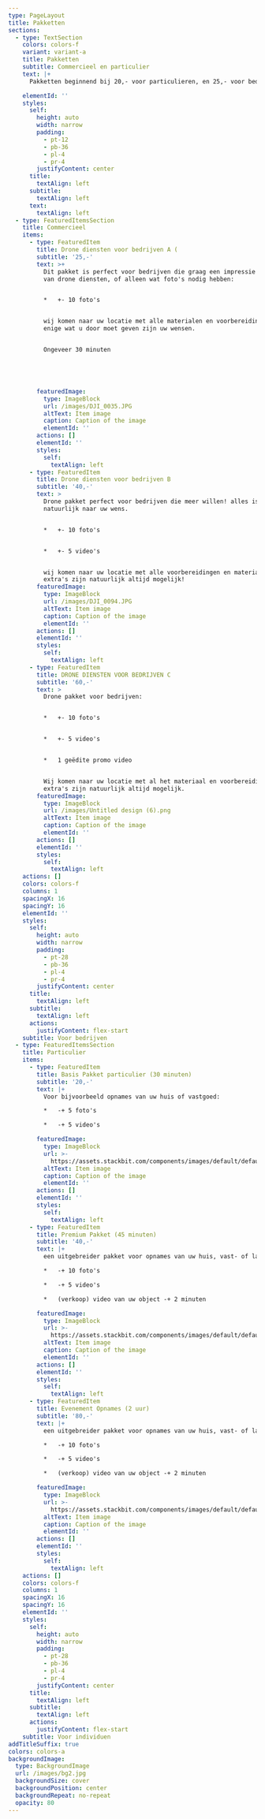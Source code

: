 ```yaml
---
type: PageLayout
title: Pakketten
sections:
  - type: TextSection
    colors: colors-f
    variant: variant-a
    title: Pakketten
    subtitle: Commercieel en particulier
    text: |+
      Pakketten beginnend bij 20,- voor particulieren, en 25,- voor bedrijven.

    elementId: ''
    styles:
      self:
        height: auto
        width: narrow
        padding:
          - pt-12
          - pb-36
          - pl-4
          - pr-4
        justifyContent: center
      title:
        textAlign: left
      subtitle:
        textAlign: left
      text:
        textAlign: left
  - type: FeaturedItemsSection
    title: Commercieel
    items:
      - type: FeaturedItem
        title: Drone diensten voor bedrijven A (
        subtitle: '25,-'
        text: >+
          Dit pakket is perfect voor bedrijven die graag een impressie willen
          van drone diensten, of alleen wat foto's nodig hebben:


          *   +- 10 foto's


          wij komen naar uw locatie met alle materialen en voorbereidingen, het
          enige wat u door moet geven zijn uw wensen. 


          Ongeveer 30 minuten





        featuredImage:
          type: ImageBlock
          url: /images/DJI_0035.JPG
          altText: Item image
          caption: Caption of the image
          elementId: ''
        actions: []
        elementId: ''
        styles:
          self:
            textAlign: left
      - type: FeaturedItem
        title: Drone diensten voor bedrijven B
        subtitle: '40,-'
        text: >
          Drone pakket perfect voor bedrijven die meer willen! alles is
          natuurlijk naar uw wens. 


          *   +- 10 foto's


          *   +- 5 video's


          wij komen naar uw locatie met alle voorbereidingen en materialen,
          extra's zijn natuurlijk altijd mogelijk!
        featuredImage:
          type: ImageBlock
          url: /images/DJI_0094.JPG
          altText: Item image
          caption: Caption of the image
          elementId: ''
        actions: []
        elementId: ''
        styles:
          self:
            textAlign: left
      - type: FeaturedItem
        title: DRONE DIENSTEN VOOR BEDRIJVEN C
        subtitle: '60,-'
        text: >
          Drone pakket voor bedrijven:


          *   +- 10 foto's


          *   +- 5 video's


          *   1 geëdite promo video


          Wij komen naar uw locatie met al het materiaal en voorbereidingen!
          extra's zijn natuurlijk altijd mogelijk.
        featuredImage:
          type: ImageBlock
          url: /images/Untitled design (6).png
          altText: Item image
          caption: Caption of the image
          elementId: ''
        actions: []
        elementId: ''
        styles:
          self:
            textAlign: left
    actions: []
    colors: colors-f
    columns: 1
    spacingX: 16
    spacingY: 16
    elementId: ''
    styles:
      self:
        height: auto
        width: narrow
        padding:
          - pt-28
          - pb-36
          - pl-4
          - pr-4
        justifyContent: center
      title:
        textAlign: left
      subtitle:
        textAlign: left
      actions:
        justifyContent: flex-start
    subtitle: Voor bedrijven
  - type: FeaturedItemsSection
    title: Particulier
    items:
      - type: FeaturedItem
        title: Basis Pakket particulier (30 minuten)
        subtitle: '20,-'
        text: |+
          Voor bijvoorbeeld opnames van uw huis of vastgoed:

          *   -+ 5 foto's

          *   -+ 5 video's

        featuredImage:
          type: ImageBlock
          url: >-
            https://assets.stackbit.com/components/images/default/default-image.png
          altText: Item image
          caption: Caption of the image
          elementId: ''
        actions: []
        elementId: ''
        styles:
          self:
            textAlign: left
      - type: FeaturedItem
        title: Premium Pakket (45 minuten)
        subtitle: '40,-'
        text: |+
          een uitgebreider pakket voor opnames van uw huis, vast- of landgoed.

          *   -+ 10 foto's

          *   -+ 5 video's

          *   (verkoop) video van uw object -+ 2 minuten

        featuredImage:
          type: ImageBlock
          url: >-
            https://assets.stackbit.com/components/images/default/default-image.png
          altText: Item image
          caption: Caption of the image
          elementId: ''
        actions: []
        elementId: ''
        styles:
          self:
            textAlign: left
      - type: FeaturedItem
        title: Evenement Opnames (2 uur)
        subtitle: '80,-'
        text: |+
          een uitgebreider pakket voor opnames van uw huis, vast- of landgoed.

          *   -+ 10 foto's

          *   -+ 5 video's

          *   (verkoop) video van uw object -+ 2 minuten

        featuredImage:
          type: ImageBlock
          url: >-
            https://assets.stackbit.com/components/images/default/default-image.png
          altText: Item image
          caption: Caption of the image
          elementId: ''
        actions: []
        elementId: ''
        styles:
          self:
            textAlign: left
    actions: []
    colors: colors-f
    columns: 1
    spacingX: 16
    spacingY: 16
    elementId: ''
    styles:
      self:
        height: auto
        width: narrow
        padding:
          - pt-28
          - pb-36
          - pl-4
          - pr-4
        justifyContent: center
      title:
        textAlign: left
      subtitle:
        textAlign: left
      actions:
        justifyContent: flex-start
    subtitle: Voor individuen
addTitleSuffix: true
colors: colors-a
backgroundImage:
  type: BackgroundImage
  url: /images/bg2.jpg
  backgroundSize: cover
  backgroundPosition: center
  backgroundRepeat: no-repeat
  opacity: 80
---
```

